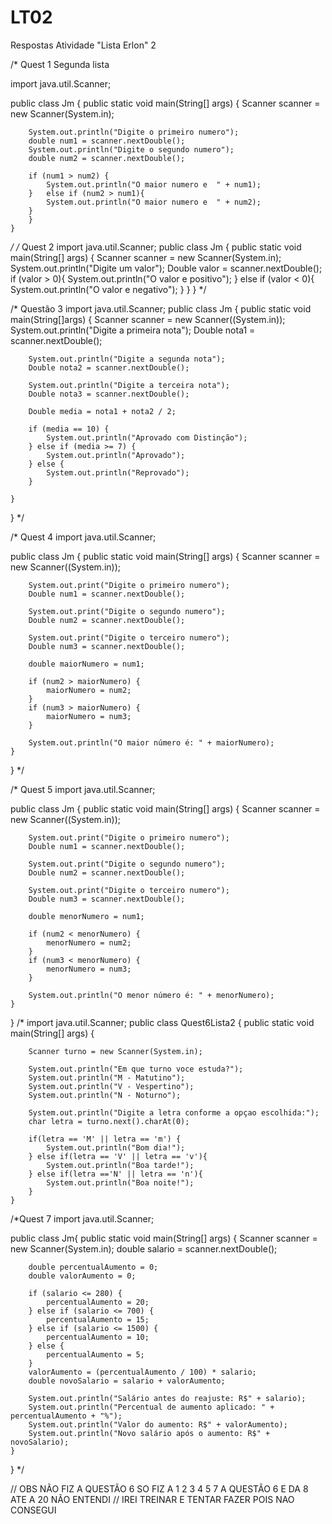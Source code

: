 # LT02
Respostas Atividade "Lista Erlon" 2

/* Quest 1 Segunda lista

import java.util.Scanner;

public class Jm {
    public static void main(String[] args) {
        Scanner scanner = new Scanner(System.in);

        System.out.println("Digite o primeiro numero");
        double num1 = scanner.nextDouble();
        System.out.println("Digite o segundo numero");
        double num2 = scanner.nextDouble();

        if (num1 > num2) {
            System.out.println("O maior numero e  " + num1);
        }   else if (num2 > num1){
            System.out.println("O maior numero e  " + num2);
        }
        }
    }
 */
/* Quest 2
import java.util.Scanner;
public class Jm {
    public static void main(String[] args) {
        Scanner scanner = new Scanner(System.in);
    System.out.println("Digite um valor");
    Double valor = scanner.nextDouble();
     if (valor > 0){
        System.out.println("O valor e positivo");
    } else if (valor < 0){
        System.out.println("O valor e negativo");
        }
    }
}
 */

/* Questão 3 import java.util.Scanner;
public class Jm {
    public static void main(String[]args) {
        Scanner scanner = new Scanner((System.in));
        System.out.println("Digite a primeira nota");
        Double nota1 = scanner.nextDouble();

        System.out.println("Digite a segunda nota");
        Double nota2 = scanner.nextDouble();

        System.out.println("Digite a terceira nota");
        Double nota3 = scanner.nextDouble();

        Double media = nota1 + nota2 / 2;

        if (media == 10) {
            System.out.println("Aprovado com Distinção");
        } else if (media >= 7) {
            System.out.println("Aprovado");
        } else {
            System.out.println("Reprovado");
        }

    }
}
 */

/* Quest 4
import java.util.Scanner;

public class Jm {
    public static void main(String[] args) {
        Scanner scanner = new Scanner((System.in));

        System.out.print("Digite o primeiro numero");
        Double num1 = scanner.nextDouble();

        System.out.print("Digite o segundo numero");
        Double num2 = scanner.nextDouble();

        System.out.print("Digite o terceiro numero");
        Double num3 = scanner.nextDouble();

        double maiorNumero = num1;

        if (num2 > maiorNumero) {
            maiorNumero = num2;
        }
        if (num3 > maiorNumero) {
            maiorNumero = num3;
        }

        System.out.println("O maior número é: " + maiorNumero);
    }
}
 */

/* Quest 5
import java.util.Scanner;

public class Jm {
    public static void main(String[] args) {
        Scanner scanner = new Scanner((System.in));

        System.out.print("Digite o primeiro numero");
        Double num1 = scanner.nextDouble();

        System.out.print("Digite o segundo numero");
        Double num2 = scanner.nextDouble();

        System.out.print("Digite o terceiro numero");
        Double num3 = scanner.nextDouble();

        double menorNumero = num1;

        if (num2 < menorNumero) {
            menorNumero = num2;
        }
        if (num3 < menorNumero) {
            menorNumero = num3;
        }

        System.out.println("O menor número é: " + menorNumero);
    }
}
/*
import java.util.Scanner;
public class Quest6Lista2 {
    public static void main(String[] args) {

        Scanner turno = new Scanner(System.in);

        System.out.println("Em que turno voce estuda?");
        System.out.println("M - Matutino");
        System.out.println("V - Vespertino");
        System.out.println("N - Noturno");

        System.out.println("Digite a letra conforme a opçao escolhida:");
        char letra = turno.next().charAt(0);

        if(letra == 'M' || letra == 'm') {
            System.out.println("Bom dia!");
        } else if(letra == 'V' || letra == 'v'){
            System.out.println("Boa tarde!");
        } else if(letra =='N' || letra == 'n'){
            System.out.println("Boa noite!");
        }
    }

/*Quest 7
import java.util.Scanner;

public class Jm{
    public static void main(String[] args) {
        Scanner scanner = new Scanner(System.in);
        double salario = scanner.nextDouble();

        double percentualAumento = 0;
        double valorAumento = 0;

        if (salario <= 280) {
            percentualAumento = 20;
        } else if (salario <= 700) {
            percentualAumento = 15;
        } else if (salario <= 1500) {
            percentualAumento = 10;
        } else {
            percentualAumento = 5;
        }
        valorAumento = (percentualAumento / 100) * salario;
        double novoSalario = salario + valorAumento;

        System.out.println("Salário antes do reajuste: R$" + salario);
        System.out.println("Percentual de aumento aplicado: " + percentualAumento + "%");
        System.out.println("Valor do aumento: R$" + valorAumento);
        System.out.println("Novo salário após o aumento: R$" + novoSalario);
    }
}
 */

// OBS NÃO FIZ A QUESTÃO 6 SO FIZ A 1 2 3 4 5 7 A QUESTÃO 6 E DA 8 ATE A 20 NÃO ENTENDI
// IREI TREINAR E TENTAR FAZER POIS NAO CONSEGUI

